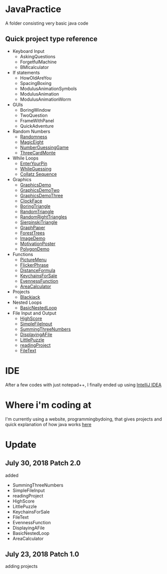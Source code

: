 # JavaPractice

A folder consisting very basic java code

##  Quick project type reference

* Keyboard Input
  * AskingQuestions
  * ForgetfulMachine
  * BMIcalculator
* If statements
  * HowOldAreYou
  * SpacingBoxing
  * ModulusAnimationSymbols
  * ModulusAnimation
  * ModulusAnimationWorm
* GUIs
  * BoringWindow
  * TwoQuestion
  * FrameWithPanel
  * QuickAdventure
* Random Numbers
  * [Randomness](https://github.com/RandyKoiSA/JavaPractice/tree/master/Randomness)
  * [MagicEight](https://github.com/RandyKoiSA/JavaPractice/tree/master/MagicEight)
  * [NumberGuessingGame](https://github.com/RandyKoiSA/JavaPractice/tree/master/NumberGuessingGame)
  * [ThreeCardMonte](https://github.com/RandyKoiSA/JavaPractice/tree/master/ThreeCardMonte)
* While Loops
  * [EnterYourPin](https://github.com/RandyKoiSA/JavaPractice/tree/master/EnterYourPin)
  * [WhileGuessing](https://github.com/RandyKoiSA/JavaPractice/tree/master/WhileGuessing)
  * [Collatz Sequence](https://github.com/RandyKoiSA/JavaPractice/tree/master/CollatzSequence)
* Graphics
  * [GraphicsDemo](https://github.com/RandyKoiSA/JavaPractice/tree/master/GraphicsDemo)
  * [GraphicsDemoTwo](https://github.com/RandyKoiSA/JavaPractice/tree/master/GraphicsDemoTwo)
  * [GraphicsDemoThree](https://github.com/RandyKoiSA/JavaPractice/tree/master/GraphicsDemoThree)
  * [ClockFace](https://github.com/RandyKoiSA/JavaPractice/tree/master/ClockFace)
  * [BoringTriangle](https://github.com/RandyKoiSA/JavaPractice/tree/master/BoringTriangle)
  * [RandomTriangle](https://github.com/RandyKoiSA/JavaPractice/tree/master/RandomTriangle)
  * [RandomRightTriangles](https://github.com/RandyKoiSA/JavaPractice/tree/master/RandomRightTriangles)
  * [SierpinskiTriangle](https://github.com/RandyKoiSA/JavaPractice/tree/master/SierpinskiTriangle)
  * [GraphPaper](https://github.com/RandyKoiSA/JavaPractice/tree/master/GraphPaper)
  * [ForestTrees](https://github.com/RandyKoiSA/JavaPractice/tree/master/ForestTrees)
  * [ImageDemo](https://github.com/RandyKoiSA/JavaPractice/tree/master/ImageDemo)
  * [MotivationPoster](https://github.com/RandyKoiSA/JavaPractice/tree/master/MotivationPoster)
  * [PolygonDemo](https://github.com/RandyKoiSA/JavaPractice/tree/master/PolygonDemo)
* Functions
  * [PictureMenu](https://github.com/RandyKoiSA/JavaPractice/tree/master/PictureMenu)
  * [FlickerPhrase](https://github.com/RandyKoiSA/JavaPractice/tree/master/FlickerPhrase)
  * [DistanceFormula](https://github.com/RandyKoiSA/JavaPractice/tree/master/DistanceFormula)
  * [KeychainsForSale](https://github.com/RandyKoiSA/JavaPractice/tree/master/KeychainsForSale)
  * [EvennessFunction](https://github.com/RandyKoiSA/JavaPractice/tree/master/EvennessFunction)
  * [AreaCalculator](https://github.com/RandyKoiSA/JavaPractice/tree/master/AreaCalculator)
* Projects
  * [Blackjack](https://github.com/RandyKoiSA/JavaPractice/tree/master/Blackjack)
* Nested Loops
  * [BasicNestedLoop](https://github.com/RandyKoiSA/JavaPractice/tree/master/BasicNestedLoop)
* File Input and Output
  * [HighScore](https://github.com/RandyKoiSA/JavaPractice/tree/master/HighScore)
  * [SimpleFileInput](https://github.com/RandyKoiSA/JavaPractice/tree/master/SimpleFileInput)
  * [SummingThreeNumbers](https://github.com/RandyKoiSA/JavaPractice/tree/master/SummingThreeNumbers)
  * [DisplayingAFile](https://github.com/RandyKoiSA/JavaPractice/tree/master/DisplayingAFile)
  * [LittlePuzzle](https://github.com/RandyKoiSA/JavaPractice/tree/master/LittlePuzzle)
  * [readingProject](https://github.com/RandyKoiSA/JavaPractice/tree/master/readingProject)
  * [FileText](https://github.com/RandyKoiSA/JavaPractice/tree/master/FileText)

# IDE
After a few codes with just notepad++, I finally ended up using [IntelliJ IDEA](https://www.jetbrains.com/idea/download/#section=windows)

# Where i'm coding at
I'm currently using a website, programmingbydoing, that gives projects and quick explanation of how java works [here](https://programmingbydoing.com/)

# Update
## July 30, 2018 Patch 2.0
added 
* SummingThreeNumbers
* SimpleFileInput
* readingProject
* HighScore
* LittlePuzzle
* KeychainsForSale
* FileText
* EvennessFunction
* DisplayingAFile
* BasicNestedLoop
* AreaCalculator

## July 23, 2018 Patch 1.0
adding projects
